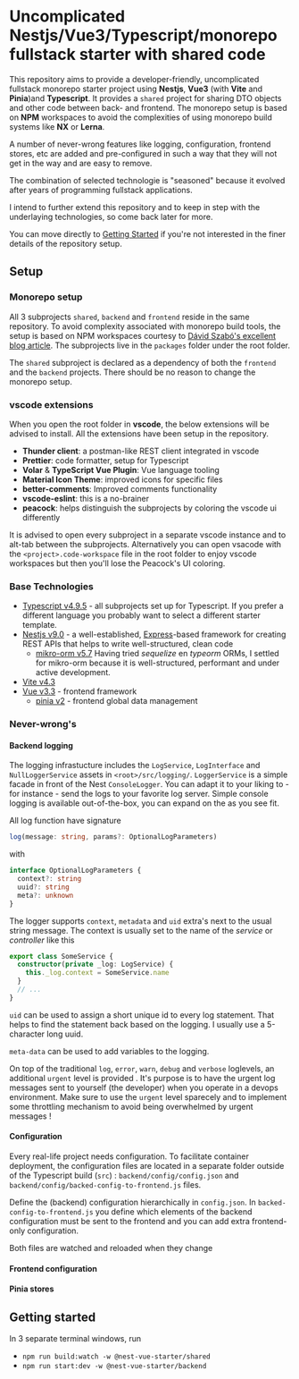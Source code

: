 # Uncomplicated Nestjs/Vue3/Typescript/monorepo fullstack starter with shared code
This repository aims to provide a developer-friendly, uncomplicated fullstack
monorepo starter project using **Nestjs**, **Vue3** (with **Vite**
and **Pinia**)and **Typescript**.  It provides a `shared` project for sharing DTO
objects and other code between back- and frontend.  The monorepo setup is based
on **NPM** workspaces to avoid the complexities of using monorepo build systems
like **NX** or **Lerna**.

A number of never-wrong features like logging, configuration, frontend stores, etc
are added and pre-configured in such a way that they will not get in the way
and are easy to remove.

The combination of selected technologie is "seasoned" because it evolved after
years of programming fullstack applications. 

I intend to further extend this repository and to keep in step with the underlaying
technologies, so come back later for more.

You can move directly to [Getting Started](#getting-started) if you're
not interested in the finer details of the repository setup.

## Setup
### Monorepo setup
All 3 subprojects `shared`, `backend` and `frontend` reside in the same repository.
To avoid complexity associated with monorepo build tools, the setup is based on NPM
workspaces courtesy to [Dávid Szabó's excellent blog article](https://daveiscoding.com/nodejs-typescript-monorepo-via-npm-workspaces).
The subprojects live in the `packages` folder under the root folder.  

The `shared` subproject is declared as a dependency of both the `frontend` and the
`backend` projects.  There should be no reason to change the monorepo setup.

### vscode extensions
When you open the root folder in **vscode**, the below extensions will be advised
to install.  All the extensions have been setup in the repository.
- **Thunder client**: a postman-like REST client integrated in vscode
- **Prettier**: code formatter, setup for Typescript
- **Volar** & **TypeScript Vue Plugin**: Vue language tooling
- **Material Icon Theme**: improved icons for specific files
- **better-comments**: Improved comments functionality
- **vscode-eslint**: this is a no-brainer
- **peacock**: helps distinguish the subprojects by coloring the vscode ui differently

It is advised to open every subproject in a separate vscode instance and to alt-tab
between the subprojects.  Alternatively you can open vsacode with the `<project>.code-workspace`
file in the root folder to enjoy vscode workspaces but then you'll lose the Peacock's
UI coloring.  

### Base Technologies
- [Typescript v4.9.5](https://www.typescriptlang.org/) - all subprojects set up
for Typescript.  If you prefer a different language you probably want to select a
different starter template.
- [Nestjs v9.0](https://nestjs.com/) - a well-established,
[Express](https://expressjs.com/)-based framework for creating REST APIs that
helps to write well-structured, clean code
  - [mikro-orm v5.7](https://mikro-orm.io/) Having tried *sequelize* en *typeorm* ORMs, I settled for mikro-orm because it is well-structured, performant and under active development.
- [Vite v4.3](https://vitejs.dev/)
- [Vue v3.3](https://blog.vuejs.org/posts/vue-3-3) - frontend framework
  - [pinia v2](https://pinia.vuejs.org/) - frontend global data management

### Never-wrong's
#### Backend logging
The logging infrastucture includes the `LogService`, `LogInterface` and
`NullLoggerService` assets in `<root>/src/logging/`.  `LoggerService` is a simple
facade in front of the Nest `ConsoleLogger`.  You can adapt it to your liking
to - for instance - send the logs to your favorite log server.
Simple console logging is available out-of-the-box, you can expand on the
as you see fit.

All log function have signature 
```ts
log(message: string, params?: OptionalLogParameters)
```
with 
```ts
interface OptionalLogParameters {
  context?: string
  uuid?: string
  meta?: unknown
}
```

The logger supports `context`, `metadata` and `uid` extra's next to the usual 
string message.  The context is usually set to the name of the *service* or
*controller* like this

```ts
export class SomeService {
  constructor(private _log: LogService) {
    this._log.context = SomeService.name
  }
  // ...
}
```

`uid` can be used to assign a short unique id to every log statement.  That helps
to find the statement back based on the logging.  I usually use a 5-character long uuid.

`meta-data` can be used to add variables to the logging.

On top of the traditional `log`, `error`, `warn`, `debug` and `verbose` loglevels, an
additional `urgent` level is provided .  It's purpose is to have the urgent log messages
sent to yourself (the developer) when you operate in a devops environment.  Make
sure to use the `urgent` level sparecely and to implement some throttling mechanism
to avoid being overwhelmed by urgent messages ! 

#### Configuration
Every real-life project needs configuration.  To facilitate container
deployment, the configuration files are located in a separate folder
outside of the Typescript build (`src`) : `backend/config/config.json` and `backend/config/backed-config-to-frontend.js` files.

Define the (backend) configuration hierarchically in `config.json`. In
`backed-config-to-frontend.js` you define which elements of the backend
configuration must be sent to the frontend and you can add extra
frontend-only configuration.

Both files are watched and reloaded when they change
#### Frontend configuration

#### Pinia stores

## Getting started
In 3 separate terminal windows, run
- `npm run build:watch -w @nest-vue-starter/shared`
- `npm run start:dev -w @nest-vue-starter/backend`
